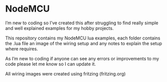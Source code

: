 ﻿# NodeMCU

I’m new to coding so I’ve created this after struggling to find really simple and well explained examples for my hobby projects.

This repository  contains my NodeMCU lua examples, each folder contains the .lua file an image of the wiring setup and any notes to explain the setup where requires.

As I’m new to coding if anyone can see any errors or improvements to my code please let me know so I can update it.

All wiring images were created using fritzing (fritzing.org)
